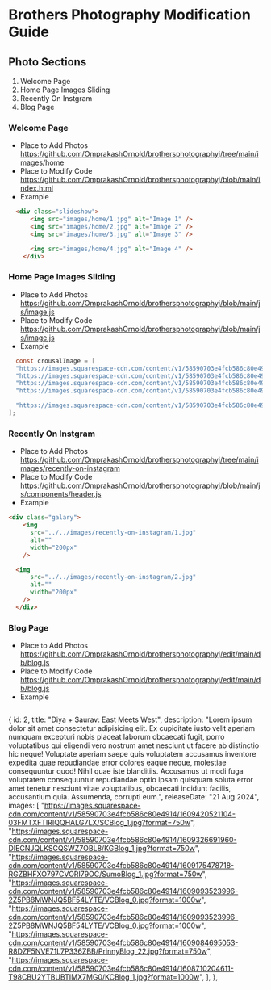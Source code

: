 ﻿# Brothers Photography Modification Guide 
## Photo Sections
1) Welcome Page
2) Home Page Images Sliding
3) Recently On Instgram
4) Blog Page

### Welcome Page
- Place to Add Photos  https://github.com/OmprakashOrnold/brothersphotographyj/tree/main/images/home
- Place to Modify Code https://github.com/OmprakashOrnold/brothersphotographyj/blob/main/index.html
- Example
```html
  <div class="slideshow">
      <img src="images/home/1.jpg" alt="Image 1" />
      <img src="images/home/2.jpg" alt="Image 2" />
      <img src="images/home/3.jpg" alt="Image 3" />

      <img src="images/home/4.jpg" alt="Image 4" />
    </div>
```

### Home Page Images Sliding
- Place to Add Photos https://github.com/OmprakashOrnold/brothersphotographyj/blob/main/js/image.js
- Place to Modify Code https://github.com/OmprakashOrnold/brothersphotographyj/blob/main/js/image.js
- Example
```java script
  const crousalImage = [
  "https://images.squarespace-cdn.com/content/v1/58590703e4fcb586c80e4914/1486224910419-7VEZZ4N095S2PL3PBZIC/SJR_Upi+Paul+Paris+preview_00037.jpg?format=2500w",
  "https://images.squarespace-cdn.com/content/v1/58590703e4fcb586c80e4914/1486224920312-8BTPT9FKBINDZ6KR7BNP/HD_DC_SBJR-114.jpg?format=2500w",
  "https://images.squarespace-cdn.com/content/v1/58590703e4fcb586c80e4914/1486224581777-VS1L3RYSKWZ5JIL1AI5C/RS_0025A.JPG?format=2500w",
  "https://images.squarespace-cdn.com/content/v1/58590703e4fcb586c80e4914/1486224613955-MAXD4YS5OZSCWOGUQ6VH/Brij+holi%2C+Mumbai+A7s.jpg?format=2500w",

  "https://images.squarespace-cdn.com/content/v1/58590703e4fcb586c80e4914/1486224613955-MAXD4YS5OZSCWOGUQ6VH/Brij+holi%2C+Mumbai+A7s.jpg?format=2500w"
];
```

### Recently On Instgram
- Place to Add Photos https://github.com/OmprakashOrnold/brothersphotographyj/tree/main/images/recently-on-instagram
- Place to Modify Code https://github.com/OmprakashOrnold/brothersphotographyj/blob/main/js/components/header.js
- Example
```html
<div class="galary">
    <img
      src="../../images/recently-on-instagram/1.jpg"
      alt=""
      width="200px"
    />

  <img
      src="../../images/recently-on-instagram/2.jpg"
      alt=""
      width="200px"
    />
  </div>
```
### Blog Page
- Place to Add Photos  https://github.com/OmprakashOrnold/brothersphotographyj/edit/main/db/blog.js
- Place to Modify Code https://github.com/OmprakashOrnold/brothersphotographyj/edit/main/db/blog.js
- Example
  ```javascript
{
    id: 2,
    title: "Diya + Saurav: East Meets West",
    description:
      "Lorem ipsum dolor sit amet consectetur adipisicing elit. Ex cupiditate iusto velit aperiam numquam excepturi nobis placeat laborum obcaecati fugit, porro voluptatibus qui eligendi vero nostrum amet nesciunt ut facere ab distinctio hic neque! Voluptate aperiam saepe quis voluptatem accusamus inventore expedita quae repudiandae error dolores eaque neque, molestiae consequuntur quod! Nihil quae iste blanditiis. Accusamus ut modi fuga voluptatem consequuntur repudiandae optio ipsam quisquam soluta error amet tenetur nesciunt vitae voluptatibus, obcaecati incidunt facilis, accusantium quia. Assumenda, corrupti eum.",
    releaseDate: "21 Aug 2024",
    images: [
      "https://images.squarespace-cdn.com/content/v1/58590703e4fcb586c80e4914/1609420521104-03FMTXFTIRIQQHALG7LX/SCBlog_1.jpg?format=750w",
      "https://images.squarespace-cdn.com/content/v1/58590703e4fcb586c80e4914/1609326691960-DIECNJQLKSCQSWZ7OBL8/KGBlog_1.jpg?format=750w",
      "https://images.squarespace-cdn.com/content/v1/58590703e4fcb586c80e4914/1609175478718-RGZBHFXO797CVORI79OC/SumoBlog_1.jpg?format=750w",
      "https://images.squarespace-cdn.com/content/v1/58590703e4fcb586c80e4914/1609093523996-2Z5PB8MWNJQ5BF54LYTE/VCBlog_0.jpg?format=1000w",
      "https://images.squarespace-cdn.com/content/v1/58590703e4fcb586c80e4914/1609093523996-2Z5PB8MWNJQ5BF54LYTE/VCBlog_0.jpg?format=1000w",
      "https://images.squarespace-cdn.com/content/v1/58590703e4fcb586c80e4914/1609084695053-R8DZF5NVE71L7P336ZBB/PrinnyBlog_22.jpg?format=750w",
      "https://images.squarespace-cdn.com/content/v1/58590703e4fcb586c80e4914/1608710204611-T98CBU2YTBUBTIMX7MG0/KCBlog_1.jpg?format=1000w",
    ],
  },

  ```
